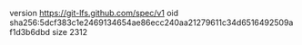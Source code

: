 version https://git-lfs.github.com/spec/v1
oid sha256:5dcf383c1e2469134654ae86ecc240aa21279611c34d6516492509af1d3b6dbd
size 2312
